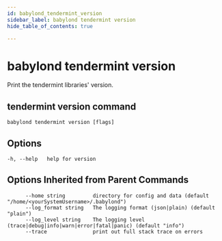 ```yaml
---
id: babylond_tendermint_version
sidebar_label: babylond tendermint version
hide_table_of_contents: true

---
```


# babylond tendermint version
Print the tendermint libraries' version.
## tendermint version command
```
babylond tendermint version [flags]
```
## Options
```
-h, --help   help for version
```
## Options Inherited from Parent Commands
```
      --home string         directory for config and data (default "/home/<yourSystemUsername>/.babylond")
      --log_format string   The logging format (json|plain) (default "plain")
      --log_level string    The logging level (trace|debug|info|warn|error|fatal|panic) (default "info")
      --trace               print out full stack trace on errors
```